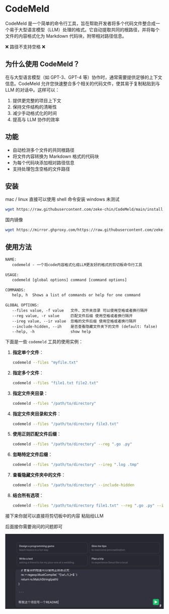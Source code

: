 # CodeMeld

CodeMeld 是一个简单的命令行工具，旨在帮助开发者将多个代码文件整合成一个易于大型语言模型（LLM）处理的格式。它自动提取共同的根路径，并将每个文件的内容格式化为 Markdown 代码块，附带相对路径信息。

❌ 路径不支持空格 ❌

## 为什么使用 CodeMeld？

在与大型语言模型（如 GPT-3、GPT-4 等）协作时，通常需要提供足够的上下文信息。CodeMeld 允许您快速整合多个相关的代码文件，使其易于复制粘贴到与 LLM 的对话中。这样可以：

1. 提供更完整的项目上下文
2. 保持文件结构的清晰性
3. 减少手动格式化的时间
4. 提高与 LLM 协作的效率

## 功能

- 自动检测多个文件的共同根路径
- 将文件内容转换为 Markdown 格式的代码块
- 为每个代码块添加相对路径信息
- 支持处理包含空格的文件路径

## 安装

mac / linux 直接可以使用 shell 命令安装 windows 未测试

```sh
wget https://raw.githubusercontent.com/zeke-chin/CodeMeld/main/install.sh -O ~/codemeld.install.sh && chmod +X ~/codemeld.install.sh && sh ~/codemeld.install.sh && rm ~/codemeld.install.sh && codemeld -v
```

国内镜像

```sh
wget https://mirror.ghproxy.com/https://raw.githubusercontent.com/zeke-chin/CodeMeld/main/install.sh -O ~/codemeld.install.sh && chmod +X ~/codemeld.install.sh && sh ~/codemeld.install.sh && rm ~/codemeld.install.sh && codemeld -v
```

## 使用方法
```shell
NAME:
   codemeld - 一个将code内容格式化成LLM更友好的格式的剪切板命令行工具

USAGE:
   codemeld [global options] command [command options]

COMMANDS:
   help, h  Shows a list of commands or help for one command

GLOBAL OPTIONS:
   --files value, -f value   文件、文件夹目录 可以使用空格或者换行隔开
   --reg value, -r value     匹配文件后缀 使用空格或者换行隔开
   --ireg value, --ir value  忽略的文件后缀 使用空格或者换行隔开
   --include-hidden, --ih    是否查看隐藏文件夹下的文件 (default: false)
   --help, -h                show help
```
下面是一些 `codemeld` 工具的使用实例：

1. **指定单个文件**：
   ```sh
   codemeld --files "myfile.txt"
   ```

2. **指定多个文件**：
   ```sh
   codemeld --files "file1.txt file2.txt"
   ```

3. **指定文件夹目录**：
   ```sh
   codemeld --files "/path/to/directory"
   ```

4. **指定文件夹目录和文件**：
   ```sh
   codemeld --files "/path/to/directory file3.txt"
   ```

5. **使用正则匹配文件后缀**：
   ```sh
   codemeld --files "/path/to/directory" --reg ".go .py"
   ```

6. **忽略特定文件后缀**：
   ```sh
   codemeld --files "/path/to/directory" --ireg ".log .tmp"
   ```

7. **查看隐藏文件夹中的文件**：
   ```sh
   codemeld --files "/path/to/directory" --include-hidden
   ```

8. **结合所有选项**：
   ```sh
   codemeld --files "/path/to/directory file1.txt" --reg ".go .py" --ireg ".log" --include-hidden
   ```


接下来你就可以直接将剪切板中的内容 粘贴给LLM

后面接你需要询问的问题即可

![image-20240802163120303](./assets/image-20240802163120303.png)
